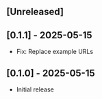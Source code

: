 ## [Unreleased]

## [0.1.1] - 2025-05-15

- Fix: Replace example URLs

## [0.1.0] - 2025-05-15

- Initial release
